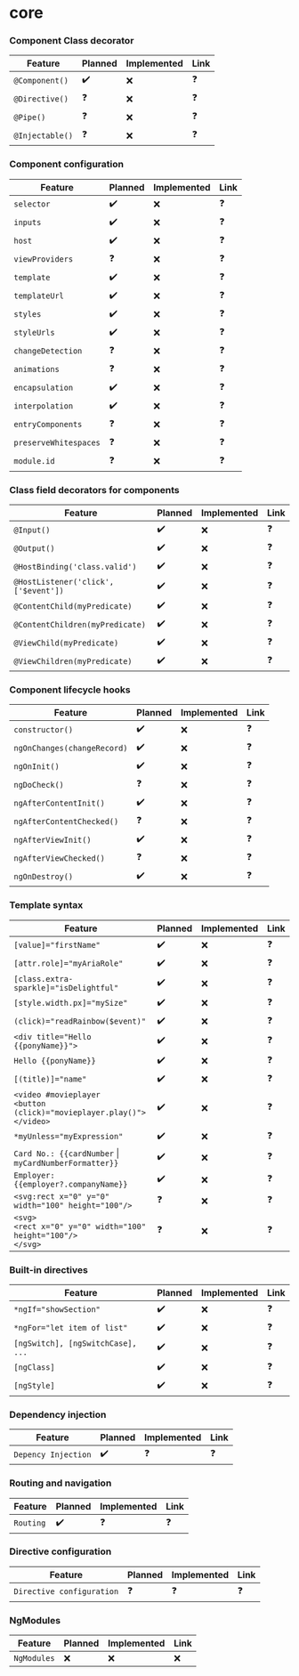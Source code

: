 # core

<style>
table {
    width:100%;
}
</style>

### Component Class decorator
| Feature | Planned | Implemented | Link |
| --- | ---| --- | --- |
| `@Component()` | :heavy_check_mark: | :x: | :question: |
| `@Directive()`| :question: | :x: | :question: |
| `@Pipe()`| :question: | :x: | :question: |
| `@Injectable()`| :question: | :x: | :question: |

### Component configuration
| Feature | Planned | Implemented | Link |
| --- | ---| --- | --- |
| `selector` | :heavy_check_mark: | :x: | :question: |
| `inputs` | :heavy_check_mark: | :x: | :question: |
| `host` | :heavy_check_mark: | :x: | :question: |
| `viewProviders` | :question: | :x: | :question: |
| `template` | :heavy_check_mark: | :x: | :question: |
| `templateUrl` | :heavy_check_mark: | :x: | :question: |
| `styles` | :heavy_check_mark: | :x: | :question: |
| `styleUrls` | :heavy_check_mark: | :x: | :question: |
| `changeDetection` | :question: | :x: | :question: |
| `animations` | :question: | :x: | :question: |
| `encapsulation` | :heavy_check_mark: | :x: | :question: |
| `interpolation` | :heavy_check_mark: | :x: | :question: |
| `entryComponents` | :question: | :x: | :question: |
| `preserveWhitespaces` | :question: | :x: | :question: |
| `module.id` | :question: | :x: | :question: |

### Class field decorators for components
| Feature | Planned | Implemented | Link |
| --- | ---| --- | --- |
| `@Input()` | :heavy_check_mark: | :x: | :question: |
| `@Output()`| :heavy_check_mark: | :x: | :question: |
| `@HostBinding('class.valid')`| :heavy_check_mark: | :x: | :question: |
| `@HostListener('click', ['$event'])`| :heavy_check_mark: | :x: | :question: |
| `@ContentChild(myPredicate)`| :heavy_check_mark: | :x: | :question: |
| `@ContentChildren(myPredicate)`| :heavy_check_mark: | :x: | :question: |
| `@ViewChild(myPredicate)`| :heavy_check_mark: | :x: | :question: |
| `@ViewChildren(myPredicate)`| :heavy_check_mark: | :x: | :question: |	

### Component lifecycle hooks
| Feature | Planned | Implemented | Link |
| --- | ---| --- | --- |
| `constructor()`| :heavy_check_mark: | :x: | :question: |
| `ngOnChanges(changeRecord)` | :heavy_check_mark: | :x: | :question: |
| `ngOnInit()` | :heavy_check_mark: | :x: | :question: |
| `ngDoCheck()` | :question: | :x: | :question: |
| `ngAfterContentInit()` | :heavy_check_mark: | :x: | :question: |
| `ngAfterContentChecked()` | :question: | :x: | :question: |
| `ngAfterViewInit()` | :heavy_check_mark: | :x: | :question: |
| `ngAfterViewChecked()`| :question: | :x: | :question: |
| `ngOnDestroy()`| :heavy_check_mark: | :x: | :question: |

### Template syntax
| Feature| Planned | Implemented | Link |
| --- | ---| --- | --- |
| `[value]="firstName"`| :heavy_check_mark: | :x: | :question: |
| `[attr.role]="myAriaRole"`| :heavy_check_mark: | :x: | :question: |
| `[class.extra-sparkle]="isDelightful"`| :heavy_check_mark: | :x: | :question: |
| `[style.width.px]="mySize"`| :heavy_check_mark: | :x: | :question: |
| `(click)="readRainbow($event)"`| :heavy_check_mark: | :x: | :question: |
| `<div title="Hello {{ponyName}}">`| :heavy_check_mark: | :x: | :question: |
| `Hello {{ponyName}}`| :heavy_check_mark: | :x: | :question: |
| `[(title)]="name"`| :heavy_check_mark: | :x: | :question: |
| `<video #movieplayer`<br/>`<button (click)="movieplayer.play()">`<br/>`</video>`| :heavy_check_mark: | :x: | :question: |
| `*myUnless="myExpression"` | :heavy_check_mark: | :x: | :question: |
| `Card No.: {{cardNumber` &#124; `myCardNumberFormatter}}`| :heavy_check_mark: | :x: | :question: |
| `Employer: {{employer?.companyName}}`| :heavy_check_mark: | :x: | :question: |
| `<svg:rect x="0" y="0" width="100" height="100"/>`| :question: | :x: | :question: |
| `<svg>`<br/>`<rect x="0" y="0" width="100" height="100"/>`<br/>`</svg>`| :question: | :x: | :question: |

### Built-in directives
| Feature | Planned | Implemented | Link |
| --- | ---| --- | --- |
| `*ngIf="showSection"`| :heavy_check_mark: | :x: | :question: |
| `*ngFor="let item of list"`| :heavy_check_mark: | :x: | :question: |
| `[ngSwitch], [ngSwitchCase], ...` | :heavy_check_mark: | :x: | :question: |
| `[ngClass]` | :heavy_check_mark: | :x: | :question: |
| `[ngStyle]` | :heavy_check_mark: | :x: | :question: |

### Dependency injection
| Feature | Planned | Implemented | Link |
| --- | ---| --- | --- |
| `Depency Injection` | :heavy_check_mark: | :question: | :question: |

### Routing and navigation
| Feature | Planned | Implemented | Link |
| --- | ---| --- | --- |
| `Routing` | :heavy_check_mark: | :question: | :question: |

### Directive configuration
| Feature| Planned | Implemented | Link |
| --- | ---| --- | --- |
| `Directive configuration`| :question: | :question: | :question: |

### NgModules
| Feature | Planned | Implemented | Link |
| --- | ---| --- | --- |
| `NgModules` | :x: | :x: | :x: |
